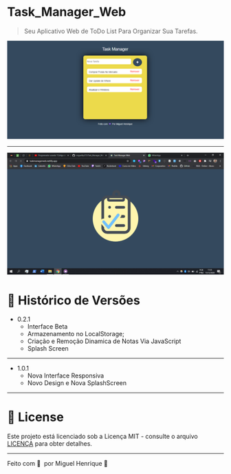 

# Task_Manager_Web
> Seu Aplicativo Web de ToDo List Para Organizar Sua Tarefas.



![interface](Assets/interface.png)
***
![SplashScreen](Assets/SplashScreenMockup.png)


# :paperclip: Histórico de Versões

* 0.2.1
    * Interface Beta
    * Armazenamento no LocalStorage;
    * Criação e Remoção Dinamica de Notas Via JavaScript
    * Splash Screen

***

* 1.0.1 
    * Nova Interface Responsiva
    * Novo Design e Nova SplashScreen

***
# 📝 License

Este projeto está licenciado sob a Licença MIT - consulte o arquivo [LICENÇA](LICENSE) para obter detalhes.

***

Feito com 💜 &nbsp;por Miguel Henrique 👋
